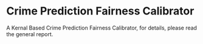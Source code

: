 # Crime Prediction Fairness Calibrator
 A Kernal Based Crime Prediction Fairness Calibrator, for details, please read the general report.

